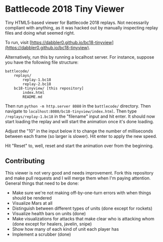 Battlecode 2018 Tiny Viewer
===========================

Tiny HTML5-based viewer for Battlecode 2018 replays. Not necessarily compliant with anything, as it was hacked out by manually inspecting replay files and doing what seemed right.

To run, visit [https://dabbler0.github.io/bc18-tinyview](https://dabbler0.github.io/bc18-tinyview).

Alternatively, run this by running a localhost server. For instance, suppose you have the following file structure:

```
battlecode/
    replays/
        replay-1.bc18
        replay-2.bc18
    bc18-tinyview/ [this repository]
        index.html
        README.md
```

Then run `python -m http.server 8080` in the `battlecode/` directory. Then navigate to `localhost:8080/bc18-tinyview/index.html`. Then type `/replays/replay-1.bc18` in the "filename" input and hit enter. It should now start loading the replay and will start the animation once it's done loading.

Adjust the "10" in the input below it to change the number of milliseconds between each frame (so larger is slower). Hit enter to apply the new speed.

Hit "Reset" to, well, reset and start the animation over from the beginning.

Contributing
------------

This viewer is not very good and needs improvement. Fork this repository and make pull requests and I will merge them when I'm paying attention. General things that need to be done:
 - Make sure we're not making off-by-one-turn errors with when things should be rendered
 - Visualize Mars at all
 - Distinguish between different types of units (done except for rockets)
 - Visualize health bars on units (done)
 - Make visualizations for attacks that make clear who is attacking whom (done except for healers, javelin, snipe)
 - Show how many of each kind of unit each player has
 - Implement a scrubber (done)
